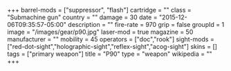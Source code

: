 +++
barrel-mods = ["suppressor", "flash"]
cartridge = ""
class = "Submachine gun"
country = ""
damage = 30
date = "2015-12-06T09:35:57-05:00"
description = ""
fire-rate = 970
grip = false
groupId = 1
image = "/images/gear/p90.jpg"
laser-mod = true
magazine = 50
manufacturer = ""
mobility = 45
operators = ["doc","rook"]
sight-mods = ["red-dot-sight","holographic-sight","reflex-sight","acog-sight"]
skins = []
tags = ["primary weapon"]
title = "P90"
type = "weapon"
wikipedia = ""
+++
